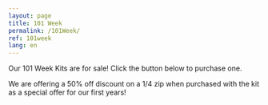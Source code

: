 ```yaml
---
layout: page
title: 101 Week
permalink: /101Week/
ref: 101week 
lang: en
---
```


Our 101 Week Kits are for sale! Click the button below to purchase one.

We are offering a 50% off discount on a 1/4 zip when purchased with the kit as a special offer for our first years!